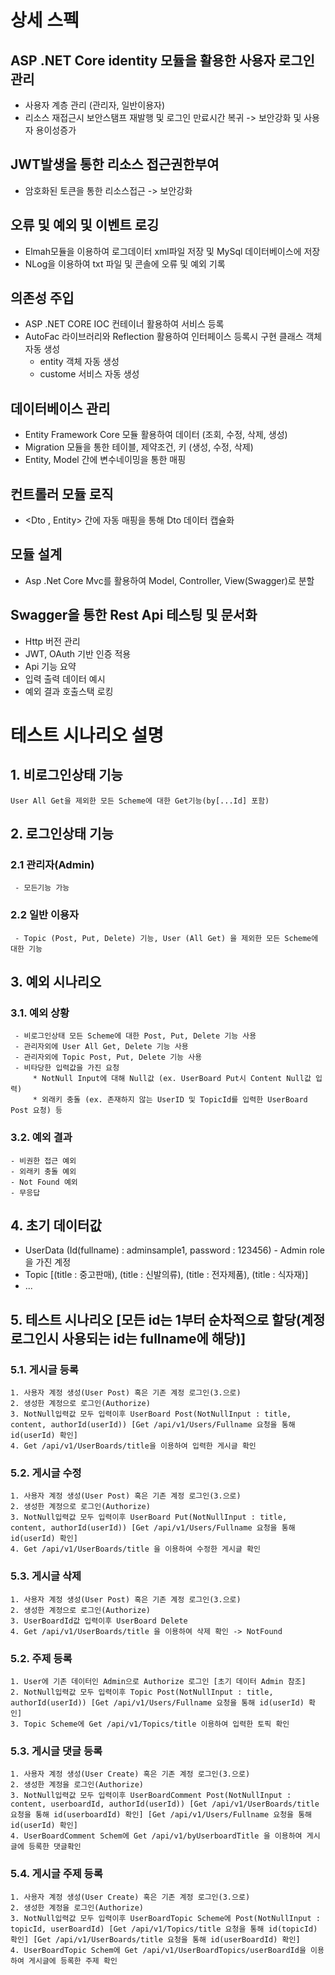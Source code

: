 # 상세 스펙
## ASP .NET Core identity 모듈을 활용한 사용자 로그인 관리 
   * 사용자 계층 관리 (관리자, 일반이용자)
   * 리소스 재접근시 보안스탬프 재발행 및 로그인 만료시간 복귀 -> 보안강화 및 사용자 용이성증가
## JWT발생을 통한 리소스 접근권한부여
   * 암호화된 토큰을 통한 리소스접근 -> 보안강화
## 오류 및 예외 및 이벤트 로깅
   * Elmah모듈을 이용하여 로그데이터 xml파일 저장 및 MySql 데이터베이스에 저장
   * NLog을 이용하여 txt 파일 및 콘솔에 오류 및 예외 기록
## 의존성 주입
   * ASP .NET CORE IOC 컨테이너 활용하여 서비스 등록
   * AutoFac 라이브러리와 Reflection 활용하여 인터페이스 등록시 구현 클래스 객체 자동 생성
      - entity 객체 자동 생성
      - custome 서비스 자동 생성
## 데이터베이스 관리
   * Entity Framework Core 모듈 활용하여 데이터 (조회, 수정, 삭제, 생성)
   * Migration 모듈을 통한 테이블, 제약조건, 키 (생성, 수정, 삭제)
   * Entity, Model 간에 변수네이밍을 통한 매핑  
## 컨트롤러 모듈 로직
   * <Dto , Entity> 간에 자동 매핑을 통해 Dto 데이터 캡슐화
## 모듈 설계
   * Asp .Net Core Mvc를 활용하여 Model, Controller, View(Swagger)로 분할
## Swagger을 통한 Rest Api 테스팅 및 문서화
   * Http 버전 관리
   * JWT, OAuth 기반 인증 적용
   * Api 기능 요약
   * 입력 출력 데이터 예시
   * 예외 결과 호출스택 로킹
# 테스트 시나리오 설명
## 1. 비로그인상태 기능
    User All Get을 제외한 모든 Scheme에 대한 Get기능(by[...Id] 포함)
## 2. 로그인상태 기능
  ### 2.1 관리자(Admin)
     - 모든기능 가능
  ### 2.2 일반 이용자
     - Topic (Post, Put, Delete) 기능, User (All Get) 을 제외한 모든 Scheme에 대한 기능
## 3. 예외 시나리오
  ### 3.1. 예외 상황
     - 비로그인상태 모든 Scheme에 대한 Post, Put, Delete 기능 사용
     - 관리자외에 User All Get, Delete 기능 사용
     - 관리자외에 Topic Post, Put, Delete 기능 사용
     - 비타당한 입력값을 가진 요청
         * NotNull Input에 대해 Null값 (ex. UserBoard Put시 Content Null값 입력)
         * 외래키 충돌 (ex. 존재하지 않는 UserID 및 TopicId를 입력한 UserBoard Post 요청) 등
 ### 3.2. 예외 결과
    - 비권한 접근 예외
    - 외래키 충돌 예외
    - Not Found 예외
    - 무응답
## 4. 초기 데이터값
  - UserData (Id(fullname) : adminsample1, password : 123456) - Admin role을 가진 계정
  - Topic [(title : 중고판매), (title : 신발의류), (title : 전자제품), (title : 식자재)]
  - ...
## 5. 테스트 시나리오 [모든 id는 1부터 순차적으로 할당(계정 로그인시 사용되는 id는 fullname에 해당)] 
  ### 5.1. 게시글 등록
    1. 사용자 계정 생성(User Post) 혹은 기존 계정 로그인(3.으로)
    2. 생성한 계정으로 로그인(Authorize)
    3. NotNull입력값 모두 입력이후 UserBoard Post(NotNullInput : title, content, authorId(userId)) [Get /api/v1/Users/Fullname 요청을 통해 id(userId) 확인]
    4. Get /api/v1/UserBoards/title을 이용하여 입력한 게시글 확인
  ### 5.2. 게시글 수정
    1. 사용자 계정 생성(User Post) 혹은 기존 계정 로그인(3.으로)
    2. 생성한 계정으로 로그인(Authorize) 
    3. NotNull입력값 모두 입력이후 UserBoard Put(NotNullInput : title, content, authorId(userId)) [Get /api/v1/Users/Fullname 요청을 통해 id(userId) 확인]
    4. Get /api/v1/UserBoards/title 을 이용하여 수정한 게시글 확인
  ### 5.3. 게시글 삭제
    1. 사용자 계정 생성(User Post) 혹은 기존 계정 로그인(3.으로) 
    2. 생성한 계정으로 로그인(Authorize) 
    3. UserBoardId값 입력이후 UserBoard Delete 
    4. Get /api/v1/UserBoards/title 을 이용하여 삭제 확인 -> NotFound
  ### 5.2. 주제 등록 
    1. User에 기존 데이터인 Admin으로 Authorize 로그인 [초기 데이터 Admin 참조]
    2. NotNull입력값 모두 입력이후 Topic Post(NotNullInput : title, authorId(userId)) [Get /api/v1/Users/Fullname 요청을 통해 id(userId) 확인]
    3. Topic Scheme에 Get /api/v1/Topics/title 이용하여 입력한 토픽 확인
  ### 5.3. 게시글 댓글 등록
    1. 사용자 계정 생성(User Create) 혹은 기존 계정 로그인(3.으로) 
    2. 생성한 계정을 로그인(Authorize) 
    3. NotNull입력값 모두 입력이후 UserBoardComment Post(NotNullInput : content, userboardId, authorId(userId)) [Get /api/v1/UserBoards/title 요청을 통해 id(userboardId) 확인] [Get /api/v1/Users/Fullname 요청을 통해 id(userId) 확인] 
    4. UserBoardComment Schem에 Get /api/v1/byUserboardTitle 을 이용하여 게시글에 등록한 댓글확인
  ### 5.4. 게시글 주제 등록
    1. 사용자 계정 생성(User Create) 혹은 기존 계정 로그인(3.으로) 
    2. 생성한 계정을 로그인(Authorize) 
    3. NotNull입력값 모두 입력이후 UserBoardTopic Scheme에 Post(NotNullInput : topicId, userBoardId) [Get /api/v1/Topics/title 요청을 통해 id(topicId) 확인] [Get /api/v1/UserBoards/title 요청을 통해 id(userBoardId) 확인]
    4. UserBoardTopic Schem에 Get /api/v1/UserBoardTopics/userBoardId을 이용하여 게시글에 등록한 주제 확인

